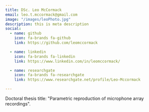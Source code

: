 ```yaml
---
title: DSc. Leo McCormack
email: leo.t.mccormack@gmail.com
image: "/images/leoPhoto.jpg"
description: this is meta description
social:
  - name: github
    icon: fa-brands fa-github
    link: https://github.com/leomccormack

  - name: linkedin
    icon: fa-brands fa-linkedin
    link: https://www.linkedin.com/in/leomccormack/

  - name: researchgate
    icon: fa-brands fa-researchgate
    link: https://www.researchgate.net/profile/Leo-Mccormack

---
```


Doctoral thesis title: "Parametric reproduction of microphone array recordings". 
